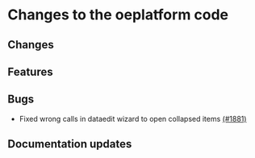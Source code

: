 # Changes to the oeplatform code

## Changes

## Features

## Bugs

- Fixed wrong calls in dataedit wizard to open collapsed items  [(#1881)](https://github.com/OpenEnergyPlatform/oeplatform/pull/1881)

## Documentation updates
